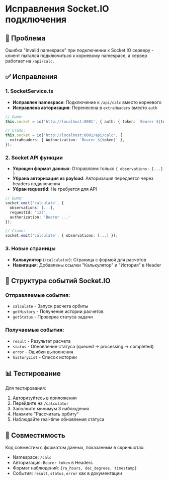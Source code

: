 # Исправления Socket.IO подключения

## 🔧 Проблема

Ошибка "Invalid namespace" при подключении к Socket.IO серверу - клиент пытался подключиться к корневому namespace, а сервер работает на `/api/calc`.

## ✅ Исправления

### 1. SocketService.ts

- **Исправлен namespace**: Подключение к `/api/calc` вместо корневого
- **Исправлена авторизация**: Перенесена в `extraHeaders` вместо `auth`

```typescript
// Было:
this.socket = io('http://localhost:8001', { auth: { token: `Bearer ${token}` } });

// Стало:
this.socket = io('http://localhost:8001/api/calc', {
  extraHeaders: { Authorization: `Bearer ${token}` },
});
```

### 2. Socket API функции

- **Упрощен формат данных**: Отправляем только `{ observations: [...] }`
- **Убрана авторизация из payload**: Авторизация передается через headers подключения
- **Убран requestId**: Не требуется для API

```typescript
// Было:
socket.emit('calculate', {
  observations: [...],
  requestId: '123',
  authorization: 'Bearer ...'
});

// Стало:
socket.emit('calculate', { observations: [...] });
```

### 3. Новые страницы

- **Калькулятор** (`/calculator`): Страница с формой для расчетов
- **Навигация**: Добавлены ссылки "Калькулятор" и "История" в Header

## 🚀 Структура событий Socket.IO

### Отправляемые события:

- `calculate` - Запуск расчета орбиты
- `getHistory` - Получение истории расчетов
- `getStatus` - Проверка статуса задачи

### Получаемые события:

- `result` - Результат расчета
- `status` - Обновление статуса (queued → processing → completed)
- `error` - Ошибки выполнения
- `historyList` - Список истории

## 📊 Тестирование

Для тестирования:

1. Авторизуйтесь в приложении
2. Перейдите на `/calculator`
3. Заполните минимум 3 наблюдения
4. Нажмите "Рассчитать орбиту"
5. Наблюдайте real-time обновления статуса

## 🔗 Совместимость

Код совместим с форматом данных, показанным в скриншотах:

- Namespace: `/calc`
- Авторизация: `Bearer token` в Headers
- Формат наблюдений: `{ra_hours, dec_degrees, timestamp}`
- События: `result`, `status`, `error` как в документации
